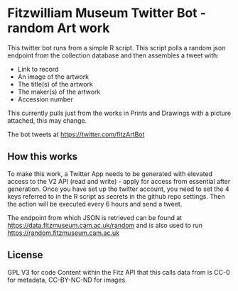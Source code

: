 # Fitzwilliam Museum Twitter Bot - random Art work

This twitter bot runs from a simple R script. This script
polls a random json endpoint from the collection database and
then assembles a tweet with:

* Link to record
* An image of the artwork
* The title(s) of the artwork
* The maker(s) of the artwork
* Accession number

This currently pulls just from the works in Prints and Drawings with a picture
attached, this may change.

The bot tweets at https://twitter.com/fitzArtBot 

## How this works

To make this work, a Twitter App needs to be generated with elevated access to the V2 API (read and write) - apply for access from essential after generation.
Once you have set up the twitter account, you need to set the 4 keys referred to in the R script as secrets in the github repo settings. Then the action will be executed every 6 hours and send a tweet.

The endpoint from which JSON is retrieved can be found at https://data.fitzmuseum.cam.ac.uk/random and is also used to run https://random.fitzmuseum.cam.ac.uk 

## License

GPL V3 for code 
Content within the Fitz API that this calls data from is CC-0 for metadata, CC-BY-NC-ND for images. 
